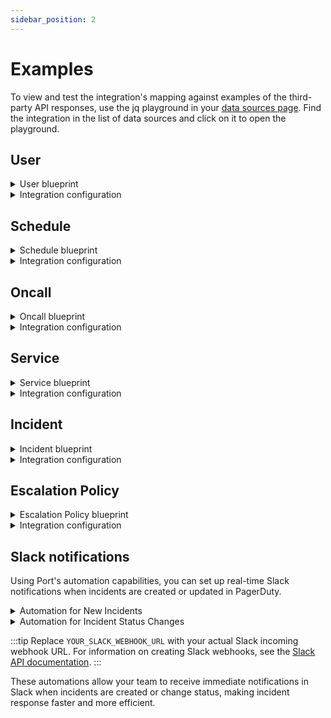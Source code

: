 ```yaml
---
sidebar_position: 2
---
```


# Examples
To view and test the integration's mapping against examples of the third-party API responses, use the jq playground in your [data sources page](https://app.getport.io/settings/data-sources). Find the integration in the list of data sources and click on it to open the playground.

## User

<details>
<summary>User blueprint</summary>

```json showLineNumbers
{
  "identifier": "pagerdutyUser",
  "description": "This blueprint represents a PagerDuty user in our software catalog",
  "title": "PagerDuty User",
  "icon": "pagerduty",
  "schema": {
    "properties": {
      "role": {
        "icon": "DefaultProperty",
        "title": "Role",
        "type": "string",
        "enum": [
          "admin",
          "user",
          "observer",
          "limited_user",
          "owner",
          "read_only_user",
          "restricted_access",
          "read_only_limited_user"
        ]
      },
      "url": {
        "icon": "DefaultProperty",
        "type": "string",
        "format": "url",
        "title": "User URL"
      },
      "job_title": {
        "title": "Job Title",
        "icon": "DefaultProperty",
        "type": "string"
      },
      "contact_methods": {
        "title": "Contact Methods",
        "icon": "DefaultProperty",
        "type": "array"
      },
      "description": {
        "type": "string",
        "title": "Description"
      },
      "teams": {
        "title": "Teams",
        "icon": "DefaultProperty",
        "type": "array"
      },
      "time_zone": {
        "icon": "DefaultProperty",
        "type": "string",
        "title": "Time Zone"
      },
      "email": {
        "type": "string",
        "title": "Email",
        "format": "user"
      }
    },
    "required": []
  },
  "mirrorProperties": {},
  "calculationProperties": {},
  "aggregationProperties": {},
  "relations": {}
}
```

</details>

<details>
<summary>Integration configuration</summary>

```yaml showLineNumbers
createMissingRelatedEntities: true
deleteDependentEntities: true
resources:
  - kind: users
    selector:
      query: "true"
    port:
      entity:
        mappings:
          identifier: .id
          title: .name
          blueprint: '"pagerdutyUser"'
          properties:
            url: .html_url
            time_zone: .time_zone
            email: .email
            description: .description
            role: .role
            job_title: .job_title
            teams: .teams
            contact_methods: .contact_methods
```
</details>

## Schedule

<details>
<summary>Schedule blueprint</summary>

```json showLineNumbers
{
  "identifier": "pagerdutySchedule",
  "description": "This blueprint represents a PagerDuty schedule in our software catalog",
  "title": "PagerDuty Schedule",
  "icon": "pagerduty",
  "schema": {
    "properties": {
      "url": {
        "title": "Schedule URL",
        "type": "string",
        "format": "url"
      },
      "timezone": {
        "title": "Timezone",
        "type": "string"
      },
      "description": {
        "title": "Description",
        "type": "string"
      },
      "users": {
        "title": "Users",
        "type": "array",
        "items": {
          "type": "string",
          "format": "user"
        }
      }
    },
    "required": []
  },
  "mirrorProperties": {},
  "calculationProperties": {},
  "aggregationProperties": {},
  "relations": {}
}
```

</details>

<details>
<summary>Integration configuration</summary>

```yaml showLineNumbers
createMissingRelatedEntities: true
deleteDependentEntities: true
resources:
  - kind: schedules
    selector:
      query: 'true'
    port:
      entity:
        mappings:
          identifier: .id
          title: .name
          blueprint: '"pagerdutySchedule"'
          properties:
            url: .html_url
            timezone: .time_zone
            description: .description
            users: '[.users[] | select(has("__email")) | .__email]'
```

</details>

## Oncall

<details>
<summary>Oncall blueprint</summary>

```json showLineNumbers
{
  "identifier": "pagerdutyOncall",
  "description": "This blueprint represents a PagerDuty oncall schedule in our software catalog",
  "title": "PagerDuty Oncall Schedule",
  "icon": "pagerduty",
  "schema": {
    "properties": {
      "url": {
        "title": "Oncall Schedule URL",
        "type": "string",
        "format": "url"
      },
      "user": {
        "title": "User",
        "type": "string",
        "format": "user"
      },
      "startDate": {
        "title": "Start Date",
        "type": "string",
        "format": "date-time"
      },
      "endDate": {
        "title": "End Date",
        "type": "string",
        "format": "date-time"
      }
    },
    "required": []
  },
  "mirrorProperties": {},
  "calculationProperties": {},
  "aggregationProperties": {},
  "relations": {
    "pagerdutySchedule": {
      "title": "PagerDuty Schedule",
      "target": "pagerdutySchedule",
      "required": false,
      "many": true
    }
  }
}
```

</details>

<details>
<summary>Integration configuration</summary>

```yaml showLineNumbers
createMissingRelatedEntities: true
deleteDependentEntities: true
resources:
  - kind: oncalls
    selector:
      query: 'true'
      apiQueryParams:
        include: ['users']
    port:
      entity:
        mappings:
          identifier: .user.id + "-" + .schedule.id + "-" + .start
          title: .user.name
          blueprint: '"pagerdutyOncall"'
          properties:
            user: .user.email
            startDate: .start
            endDate: .end
            url: .schedule.html_url
          relations:
            pagerdutySchedule: .schedule.id
```
</details>

## Service

<details>
<summary>Service blueprint</summary>

```json showLineNumbers
{
  "identifier": "pagerdutyService",
  "description": "This blueprint represents a PagerDuty service in our software catalog",
  "title": "PagerDuty Service",
  "icon": "pagerduty",
  "schema": {
    "properties": {
      "status": {
        "title": "Status",
        "type": "string",
        "enum": [
          "active",
          "warning",
          "critical",
          "maintenance",
          "disabled"
        ],
        "enumColors": {
          "active": "green",
          "warning": "yellow",
          "critical": "red",
          "maintenance": "lightGray",
          "disabled": "darkGray"
        }
      },
      "url": {
        "title": "URL",
        "type": "string",
        "format": "url"
      },
      "oncall": {
        "title": "On Call",
        "type": "string",
        "format": "user"
      },
      "secondaryOncall": {
        "title": "Secondary On Call",
        "type": "string",
        "format": "user"
      },
      "escalationLevels": {
        "title": "Escalation Levels",
        "type": "number"
      },
      "meanSecondsToResolve": {
        "title": "Mean Seconds to Resolve",
        "type": "number"
      },
      "meanSecondsToFirstAck": {
        "title": "Mean Seconds to First Acknowledge",
        "type": "number"
      },
      "meanSecondsToEngage": {
        "title": "Mean Seconds to Engage",
        "type": "number"
      }
    },
    "required": []
  },
  "mirrorProperties": {},
  "calculationProperties": {},
  "relations": {}
}
```

</details>

<details>
<summary>Integration configuration</summary>

```yaml showLineNumbers
createMissingRelatedEntities: true
deleteDependentEntities: true
resources:
  - kind: services
    selector:
      query: 'true'
    port:
      entity:
        mappings:
          identifier: .id
          title: .name
          blueprint: '"pagerdutyService"'
          properties:
            status: .status
            url: .html_url
            oncall: .__oncall_user | sort_by(.escalation_level) | .[0].user.email
            secondaryOncall: .__oncall_user | sort_by(.escalation_level) | .[1].user.email
            escalationLevels: .__oncall_user | map(.escalation_level) | unique | length
            meanSecondsToResolve: .__analytics.mean_seconds_to_resolve
            meanSecondsToFirstAck: .__analytics.mean_seconds_to_first_ack
            meanSecondsToEngage: .__analytics.mean_seconds_to_engage
```

</details>

## Incident

<details>
<summary>Incident blueprint</summary>

```json showLineNumbers
{
  "identifier": "pagerdutyIncident",
  "description": "This blueprint represents a PagerDuty incident in our software catalog",
  "title": "PagerDuty Incident",
  "icon": "pagerduty",
  "schema": {
    "properties": {
      "status": {
        "type": "string",
        "title": "Incident Status",
        "enum": [
          "triggered",
          "annotated",
          "acknowledged",
          "reassigned",
          "escalated",
          "reopened",
          "resolved"
        ],
        "enumColors": {
          "triggered": "red",
          "annotated": "blue",
          "acknowledged": "yellow",
          "reassigned": "blue",
          "escalated": "yellow",
          "reopened": "red",
          "resolved": "green"
        }
      },
      "url": {
        "type": "string",
        "format": "url",
        "title": "Incident URL"
      },
      "urgency": {
        "title": "Incident Urgency",
        "type": "string",
        "enum": [
          "high",
          "low"
        ],
        "enumColors": {
          "high": "red",
          "low": "green"
        }
      },
      "priority": {
        "type": "string",
        "title": "Priority",
        "enum": [
          "P1",
          "P2",
          "P3",
          "P4",
          "P5"
        ],
        "enumColors": {
          "P1": "red",
          "P2": "yellow",
          "P3": "blue",
          "P4": "lightGray",
          "P5": "darkGray"
        }
      },
      "description": {
        "type": "string",
        "title": "Description"
      },
      "assignees": {
        "title": "Assignees",
        "type": "array",
        "items": {
          "type": "string",
          "format": "user"
        }
      },
      "escalation_policy": {
        "type": "string",
        "title": "Escalation Policy"
      },
      "created_at": {
        "title": "Create At",
        "type": "string",
        "format": "date-time"
      },
      "updated_at": {
        "title": "Updated At",
        "type": "string",
        "format": "date-time"
      }
    },
    "required": []
  },
  "mirrorProperties": {},
  "calculationProperties": {},
  "relations": {
    "pagerdutyService": {
      "title": "PagerDuty Service",
      "target": "pagerdutyService",
      "required": false,
      "many": true
    }
  }
}
```

</details>

<details>
<summary>Integration configuration</summary>

:::tip Double mapping for incidents 
The mapping for incidents is divided into two types:

**Ongoing Incidents**: This mapping is used for incidents with a status of `triggered` or `acknowledged`.
**Resolved Incidents**: This mapping is used for incidents that have been `resolved`.

The separation is necessary to prevent overwriting the previously ingested `assignee` data. When an incident is resolved, the `assignee` field in the Incident API response is set to `null`, which could otherwise overwrite the existing assignee information.
:::

```yaml showLineNumbers
createMissingRelatedEntities: true
deleteDependentEntities: true
resources:
  - kind: incidents
    selector:
      query: 'true'
      apiQueryParams:
        include:
          - assignees
          - first_trigger_log_entries
        statuses:
          - triggered
          - acknowledged
    port:
      entity:
        mappings:
          identifier: .id | tostring
          title: .title
          blueprint: '"pagerdutyIncident"'
          properties:
            status: .status
            url: .html_url
            urgency: .urgency
            assignees: .assignments | map(.assignee.email)
            escalation_policy: .escalation_policy.summary
            created_at: .created_at
            updated_at: .updated_at
            priority: if .priority != null then .priority.summary else null end
            description: .description
            triggered_by: .first_trigger_log_entry.agent.summary
          relations:
            pagerdutyService: .service.id
  - kind: incidents
    selector:
      query: 'true'
      apiQueryParams:
        include:
          - assignees
          - first_trigger_log_entries
        statuses:
          - resolved
    port:
      entity:
        mappings:
          identifier: .id | tostring
          title: .title
          blueprint: '"pagerdutyIncident"'
          properties:
            status: .status
            url: .html_url
            urgency: .urgency
            escalation_policy: .escalation_policy.summary
            created_at: .created_at
            updated_at: .updated_at
            priority: if .priority != null then .priority.summary else null end
            description: .description
            triggered_by: .first_trigger_log_entry.agent.summary
          relations:
            pagerdutyService: .service.id
```

</details>

## Escalation Policy

<details>
<summary>Escalation Policy blueprint</summary>

```json showLineNumbers
{
   "identifier": "pagerdutyEscalationPolicy",
   "description": "This blueprint represents a PagerDuty escalation policy in our software catalog",
   "title": "PagerDuty Escalation Policy",
   "icon": "pagerduty",
   "schema": {
      "properties": {
         "url": {
            "title": "URL",
            "type": "string",
            "format": "url"
         },
         "summary": {
            "title": "Summary",
            "type": "string"
         },
         "primaryOncall": {
            "title": "Primary Oncall",
            "type": "string",
            "format": "user"
         },
         "escalationRules": {
            "title": "Escalation Rules",
            "type": "array",
            "items": {
               "type": "object"
            }
         }
      },
      "required": []
   },
   "mirrorProperties": {},
   "calculationProperties": {},
   "aggregationProperties": {},
   "relations": {}
}
```

</details>

<details>
<summary>Integration configuration</summary>

:::tip Attach oncall users
When `attachOncallUsers` is set to `true`, it fetches the oncall data per escalation policy. To disable this feature, set the value to `false`.
:::

```yaml showLineNumbers
createMissingRelatedEntities: true
deleteDependentEntities: true
resources:
   - kind: escalation_policies
     selector:
       query: 'true'
       attachOncallUsers: 'true'
     port:
      entity:
        mappings:
          identifier: .id
          title: .name
          blueprint: '"pagerdutyEscalationPolicy"'
          properties:
            url: .html_url
            description: .summary
            primaryOncall: .__oncall_users | sort_by(.escalation_level) | .[0].user.email
            escalationRules: .escalation_rules
```
</details>

## Slack notifications

Using Port's automation capabilities, you can set up real-time Slack notifications when incidents are created or updated in PagerDuty.

<details>
<summary>Automation for New Incidents</summary>

```json showLineNumbers
{
  "identifier": "pagerduty_new_incident_notification",
  "title": "Notify Slack on New PagerDuty Incident",
  "icon": "Slack",
  "description": "Sends a Slack notification when a new incident is created in PagerDuty",
  "trigger": {
    "type": "automation",
    "event": {
      "type": "ENTITY_CREATED",
      "blueprintIdentifier": "pagerdutyIncident"
    },
    "condition": {
      "type": "JQ",
      "expressions": [
        ".diff.after.properties.status == \"triggered\""
      ],
      "combinator": "and"
    }
  },
  "invocationMethod": {
    "type": "WEBHOOK",
    "url": "YOUR_SLACK_WEBHOOK_URL",
    "agent": false,
    "synchronized": true,
    "method": "POST",
    "headers": {
      "Content-Type": "application/json"
    },
    "body": {
      "text": "🚨 New PagerDuty Incident\n\n*Incident:* {{ .event.diff.after.title }}\n*Status:* {{ .event.diff.after.properties.status }}\n*Urgency:* {{ .event.diff.after.properties.urgency }}\n*Service:* {{ .event.diff.after.relations.pagerdutyService }}\n\n<{{ .event.diff.after.properties.url }}|View in PagerDuty> | <https://app.getport.io/pagerdutyIncidentEntity?identifier={{ .event.context.entityIdentifier }}|View in Port>"
    }
  },
  "publish": true
}
```

</details>

<details>
<summary>Automation for Incident Status Changes</summary>

```json showLineNumbers
{
  "identifier": "pagerduty_incident_status_change",
  "title": "Notify Slack on PagerDuty Incident Status Change",
  "icon": "Slack",
  "description": "Sends a Slack notification when a PagerDuty incident status changes",
  "trigger": {
    "type": "automation",
    "event": {
      "type": "ENTITY_UPDATED",
      "blueprintIdentifier": "pagerdutyIncident"
    },
    "condition": {
      "type": "JQ",
      "expressions": [
        ".diff.before.properties.status != .diff.after.properties.status"
      ],
      "combinator": "and"
    }
  },
  "invocationMethod": {
    "type": "WEBHOOK",
    "url": "YOUR_SLACK_WEBHOOK_URL",
    "agent": false,
    "synchronized": true,
    "method": "POST",
    "headers": {},
    "body": {
      "blocks": [
        {
          "type": "header",
          "text": {
            "type": "plain_text",
            "text": "🔄 PagerDuty Incident Status Change",
            "emoji": true
          }
        },
        {
          "type": "section",
          "fields": [
            {
              "type": "mrkdwn",
              "text": "*Incident:*\n{{ .event.diff.after.title }}"
            },
            {
              "type": "mrkdwn",
              "text": "*Status:*\n{{ if eq .event.diff.after.properties.status \"resolved\" }}✅ Resolved{{ else if eq .event.diff.after.properties.status \"acknowledged\" }}👀 Acknowledged{{ else }}🚨 {{ .event.diff.after.properties.status }}{{ end }}"
            }
          ]
        },
        {
          "type": "section",
          "fields": [
            {
              "type": "mrkdwn",
              "text": "*Previous Status:*\n{{ .event.diff.before.properties.status }}"
            },
            {
              "type": "mrkdwn",
              "text": "*Updated:*\n{{ .event.diff.after.properties.updated_at }}"
            }
          ]
        }
      ]
    }
  },
  "publish": true
}
```

</details>

:::tip
Replace `YOUR_SLACK_WEBHOOK_URL` with your actual Slack incoming webhook URL. For information on creating Slack webhooks, see the [Slack API documentation](https://api.slack.com/messaging/webhooks).
:::

These automations allow your team to receive immediate notifications in Slack when incidents are created or change status, making incident response faster and more efficient.